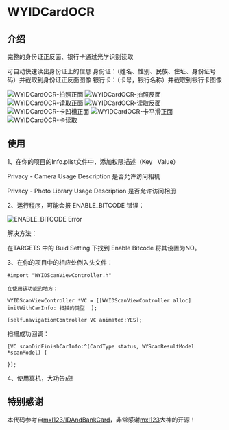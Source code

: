# WYIDCardOCR

## 介绍
完整的身份证正反面、银行卡通过光学识别读取

可自动快速读出身份证上的信息
身份证：（姓名、性别、民族、住址、身份证号码）并截取到身份证正反面图像
银行卡：（卡号，银行名称）并截取到银行卡图像

![WYIDCardOCR-拍照正面](https://github.com/unseim/WYIDCardOCR/WYIDCardOCR/master/Image/拍照正面.png?raw=true)
![WYIDCardOCR-拍照反面](https://github.com/unseim/WYIDCardOCR/WYIDCardOCR/master/Image/拍照反面.png?raw=true)
![WYIDCardOCR-读取正面](https://github.com/unseim/WYIDCardOCR/WYIDCardOCR/master/Image/读取正面.png?raw=true)
![WYIDCardOCR-读取反面](https://github.com/unseim/WYIDCardOCR/WYIDCardOCR/master/Image/读取反面.png?raw=true)
![WYIDCardOCR-卡凹槽正面](https://github.com/unseim/WYIDCardOCR/WYIDCardOCR/master/Image/卡凹槽正面.png?raw=true)
![WYIDCardOCR-卡平滑正面](https://github.com/unseim/WYIDCardOCR/WYIDCardOCR/master/Image/卡平滑正面.png?raw=true)
![WYIDCardOCR-卡读取](https://github.com/unseim/WYIDCardOCR/WYIDCardOCR/master/Image/卡读取.png?raw=true)


## 使用

1、在你的项目的Info.plist文件中，添加权限描述（Key   Value）

Privacy - Camera Usage Description      是否允许访问相机

Privacy - Photo Library Usage Description       是否允许访问相册

2、运行程序，可能会报 ENABLE_BITCODE 错误：

![ENABLE_BITCODE Error](https://github.com/unseim/WYIDCardOCR/WYIDCardOCR/master/Image/错误.png?raw=true)

解决方法：

在TARGETS 中的 Buid Setting 下找到 Enable Bitcode 将其设置为NO。

3、在你的项目中的相应处倒入头文件：

`#import "WYIDScanViewController.h"`

`在使用该功能的地方：`

`WYIDScanViewController *VC = [[WYIDScanViewController alloc] initWithCarInfo: 扫描的类型  ];`

`[self.navigationController VC animated:YES];`


扫描成功回调：

`[VC scanDidFinishCarInfo:^(CardType status, WYScanResultModel *scanModel) {`


`}];`

4、使用真机，大功告成! 


## 特别感谢
本代码参考自[mxl123/IDAndBankCard](https://github.com/mxl123/IDAndBankCard)，非常感谢[mxl123](https://github.com/mxl123)大神的开源！


